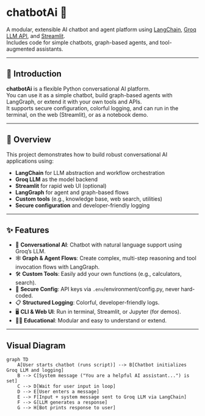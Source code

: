 # chatbotAi 🤖

A modular, extensible AI chatbot and agent platform using [LangChain](https://github.com/langchain-ai/langchain), [Groq LLM API](https://groq.com/), and [Streamlit](https://streamlit.io/).  
Includes code for simple chatbots, graph-based agents, and tool-augmented assistants.

---

## 📖 Introduction

**chatbotAi** is a flexible Python conversational AI platform.  
You can use it as a simple chatbot, build graph-based agents with LangGraph, or extend it with your own tools and APIs.  
It supports secure configuration, colorful logging, and can run in the terminal, on the web (Streamlit), or as a notebook demo.

---

## 🚀 Overview

This project demonstrates how to build robust conversational AI applications using:

- **LangChain** for LLM abstraction and workflow orchestration
- **Groq LLM** as the model backend
- **Streamlit** for rapid web UI (optional)
- **LangGraph** for agent and graph-based flows
- **Custom tools** (e.g., knowledge base, web search, utilities)
- **Secure configuration** and developer-friendly logging

---

## ✨ Features

- 💬 **Conversational AI**: Chatbot with natural language support using Groq’s LLM.
- 🕸️ **Graph & Agent Flows**: Create complex, multi-step reasoning and tool invocation flows with LangGraph.
- 🛠️ **Custom Tools**: Easily add your own functions (e.g., calculators, search).
- 🔐 **Secure Config**: API keys via `.env`/environment/config.py, never hard-coded.
- 📋 **Structured Logging**: Colorful, developer-friendly logs.
- 🖥️ **CLI & Web UI**: Run in terminal, Streamlit, or Jupyter (for demos).
- 🧑‍💻 **Educational**: Modular and easy to understand or extend.

---
## Visual Diagram

```mermaid
graph TD
    A[User starts chatbot (runs script)] --> B[Chatbot initializes Groq LLM and logging]
    B --> C[System message ("You are a helpful AI assistant...") is set]
    C --> D[Wait for user input in loop]
    D --> E[User enters a message]
    E --> F[Input + system message sent to Groq LLM via LangChain]
    F --> G[LLM generates a response]
    G --> H[Bot prints response to user]
   
